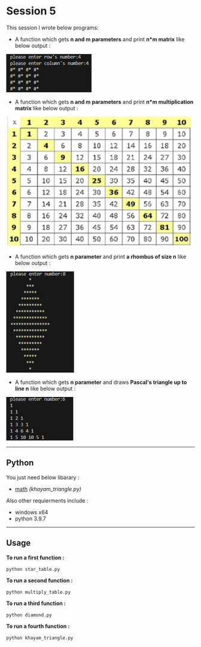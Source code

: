 # Session 5

This session I wrote below programs:

 - A function which gets **n and m parameters** and print **n*m matrix** like below output :


![screenshot](table.png)

- A function which gets **n and m parameters** and print **n*m multiplication matrix** like below output :


![screenshot](photo_5947562693529550724_y.jpg)

- A function which gets **n parameter** and print **a rhombus of size n** like below output :


![screenshot](Untitled.png)

- A function which gets **n parameter** and draws **Pascal's triangle up to line n** like below output :



![screenshot](khayam.png)

---

## Python

You just need below libarary :

- [math](https://www.w3schools.com/python/module_math.asp) *(khayam_triangle.py)*


 Also other requierments include :
 
 - windows x64
 - python 3.9.7

---

## Usage

**To run a first function :**

```
python star_table.py
```

**To run a second function :**

```
python multiply_table.py
```
**To run a third function :**

```
python diamond.py
```
**To run a fourth function :**

```
python khayam_triangle.py
```
